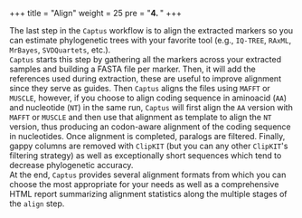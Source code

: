 +++
title = "Align"
weight = 25
pre = "<b>4. </b>"
+++

The last step in the `Captus` workflow is to align the extracted markers so you can estimate phylogenetic trees with your favorite tool (e.g., `IQ-TREE`, `RAxML`, `MrBayes`, `SVDQuartets`, etc.).  
`Captus` starts this step by gathering all the markers across your extracted samples and building a FASTA file per marker. Then, it will add the references used during extraction, these are useful to improve alignment since they serve as guides. Then `Captus` aligns the files using `MAFFT` or `MUSCLE`, however, if you choose to align coding sequence in aminoacid (`AA`) and nucleotide (`NT`) in the same run, `Captus` will first align the `AA` version with `MAFFT` or `MUSCLE` and then use that alignment as template to align the `NT` version, thus producing an codon-aware alignment of the coding sequence in nucleotides. Once alignment is completed, paralogs are filtered. Finally, gappy columns are removed with `ClipKIT` (but you can any other `ClipKIT`'s filtering strategy) as well as exceptionally short sequences which tend to decrease phylogenetic accuracy.  
At the end, `Captus` provides several alignment formats from which you can choose the most appropriate for your needs as well as a comprehensive HTML report summarizing alignment statistics along the multiple stages of the `align` step.